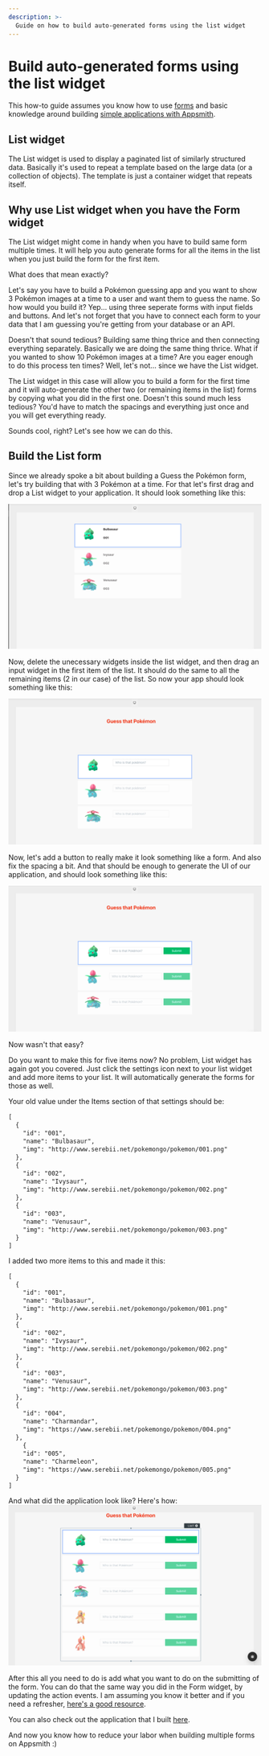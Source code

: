 ```yaml
---
description: >-
  Guide on how to build auto-generated forms using the list widget
---
```


# Build auto-generated forms using the list widget
This how-to guide assumes you know how to use [forms](https://docs.appsmith.com/widget-reference/form) and basic knowledge around building [simple applications with Appsmith](https://docs.appsmith.com/).

## List widget
The List widget is used to display a paginated list of similarly structured data. Basically it's used to repeat a template based on the large data (or a collection of objects). The template is just a container widget that repeats itself.

## Why use List widget when you have the Form widget
The List widget might come in handy when you have to build same form multiple times. It will help you auto generate forms for all the items in the list when you just build the form for the first item.

What does that mean exactly?

Let's say you have to build a Pokémon guessing app and you want to show 3 Pokémon images at a time to a user and want them to guess the name. So how would you build it? Yep... using three seperate forms with input fields and buttons. And let's not forget that you have to connect each form to your data that I am guessing you're getting from your database or an API.

Doesn't that sound tedious? Building same thing thrice and then connecting everything separately. Basically we are doing the same thing thrice. What if you wanted to show 10 Pokémon images at a time? Are you eager enough to do this process ten times? Well, let's not... since we have the List widget.

The List widget in this case will allow you to build a form for the first time and it will auto-generate the other two (or remaining items in the list) forms by copying what you did in the first one. Doesn't this sound much less tedious? You'd have to match the spacings and everything just once and you will get everything ready.

Sounds cool, right? Let's see how we can do this.

## Build the List form
Since we already spoke a bit about building a Guess the Pokémon form, let's try building that with 3 Pokémon at a time. For that let's first drag and drop a List widget to your application. It should look something like this:

![List widget](/.gitbook/assets/build-list-form-1.png)

Now, delete the unecessary widgets inside the list widget, and then drag an input widget in the first item of the list. It should do the same to all the remaining items (2 in our case) of the list. So now your app should look something like this:

![List widget with input field](/.gitbook/assets/build-list-form-2.png)

Now, let's add a button to really make it look something like a form. And also fix the spacing a bit. And that should be enough to generate the UI of our application, and should look something like this:

![List widget with input field and button](/.gitbook/assets/build-list-form-3.png)

Now wasn't that easy?

Do you want to make this for five items now? No problem, List widget has again got you covered. Just click the settings icon next to your list widget and add more items to your list. It will automatically generate the forms for those as well.

Your old value under the Items section of that settings should be:

```
[
  {
    "id": "001",
    "name": "Bulbasaur",
    "img": "http://www.serebii.net/pokemongo/pokemon/001.png"
  },
  {
    "id": "002",
    "name": "Ivysaur",
    "img": "http://www.serebii.net/pokemongo/pokemon/002.png"
  },
  {
    "id": "003",
    "name": "Venusaur",
    "img": "http://www.serebii.net/pokemongo/pokemon/003.png"
  }
]
```
I added two more items to this and made it this:

```
[
  {
    "id": "001",
    "name": "Bulbasaur",
    "img": "http://www.serebii.net/pokemongo/pokemon/001.png"
  },
  {
    "id": "002",
    "name": "Ivysaur",
    "img": "http://www.serebii.net/pokemongo/pokemon/002.png"
  },
  {
    "id": "003",
    "name": "Venusaur",
    "img": "http://www.serebii.net/pokemongo/pokemon/003.png"
  },
  {
    "id": "004",
    "name": "Charmandar",
    "img": "https://www.serebii.net/pokemongo/pokemon/004.png"
  },
	{
    "id": "005",
    "name": "Charmeleon",
    "img": "https://www.serebii.net/pokemongo/pokemon/005.png"
  }
]
```

And what did the application look like? Here's how:
![List widget with five items](/.gitbook/assets/build-list-form-4.png)

After this all you need to do is add what you want to do on the submitting of the form. You can do that the same way you did in the Form widget, by updating the action events. I am assuming you know it better and if you need a refresher, [here's a good resource](https://docs.appsmith.com/widget-reference/form).

You can also check out the application that I built [here](https://app.appsmith.com/applications/615a14b33a5bfe535012a5cf/pages/615a14b33a5bfe535012a5d1). 

And now you know how to reduce your labor when building multiple forms on Appsmith :)
